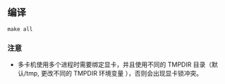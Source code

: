 ## 编译
    make all

### 注意
 + 多卡机使用多个进程时需要绑定显卡，并且使用不同的 TMPDIR 目录（默认/tmp, 更改不同的 TMPDIR 环境变量 ），否则会出现显卡锁冲突。